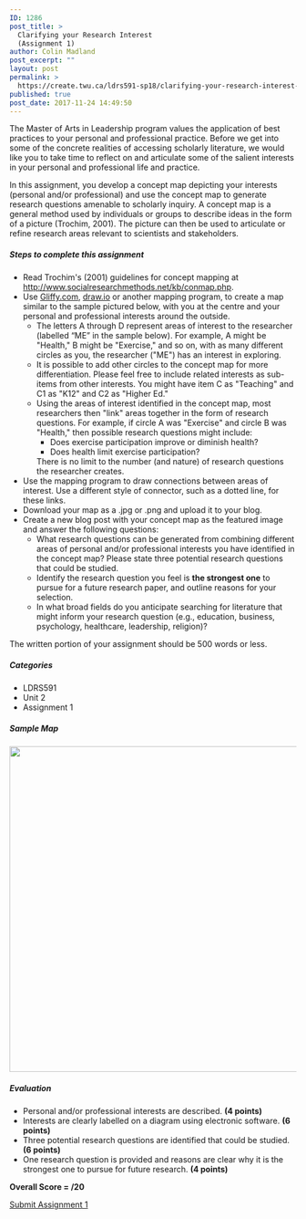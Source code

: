 ```yaml
---
ID: 1286
post_title: >
  Clarifying your Research Interest
  (Assignment 1)
author: Colin Madland
post_excerpt: ""
layout: post
permalink: >
  https://create.twu.ca/ldrs591-sp18/clarifying-your-research-interest-2/
published: true
post_date: 2017-11-24 14:49:50
---
```

The Master of Arts in Leadership program values the application of best practices to your personal and professional practice. Before we get into some of the concrete realities of accessing scholarly literature, we would like you to take time to reflect on and articulate some of the salient interests in your personal and professional life and practice.

In this assignment, you develop a concept map depicting your interests (personal and/or professional) and use the concept map to generate research questions amenable to scholarly inquiry. A concept map is a general method used by individuals or groups to describe ideas in the form of a picture (Trochim, 2001). The picture can then be used to articulate or refine research areas relevant to scientists and stakeholders.

<h5>Steps to complete this assignment</h5>

<ul>
    <li>Read Trochim's (2001) guidelines for concept mapping at <a href="http://www.socialresearchmethods.net/kb/conmap.htm">http://www.socialresearchmethods.net/kb/conmap.php</a>.</li>
    <li>Use <a href="https://www.gliffy.com/">Gliffy.com</a>, <a href="https://www.draw.io/">draw.io</a> or another mapping program, to create a map similar to the sample pictured below, with you at the centre and your personal and professional interests around the outside.
<ul>
    <li>The letters A through D represent areas of interest to the researcher (labelled “ME” in the sample below). For example, A might be "Health," B might be "Exercise," and so on, with as many different circles as you, the researcher ("ME") has an interest in exploring.</li>
    <li>It is possible to add other circles to the concept map for more differentiation. Please feel free to include related interests as sub-items from other interests. You might have item C as "Teaching" and C1 as "K12" and C2 as "Higher Ed."</li>
    <li>Using the areas of interest identified in the concept map, most researchers then "link" areas together in the form of research questions. For example, if circle A was "Exercise" and circle B was "Health," then possible research questions might include:
<ul>
    <li>Does exercise participation improve or diminish health?</li>
    <li>Does health limit exercise participation?</li>
</ul>
There is no limit to the number (and nature) of research questions the researcher creates.</li>
</ul>
</li>
    <li>Use the mapping program to draw connections between areas of interest. Use a different style of connector, such as a dotted line, for these links.</li>
    <li>Download your map as a .jpg or .png and upload it to your blog.</li>
    <li>Create a new blog post with your concept map as the featured image and answer the following questions:
<ul>
    <li>What research questions can be generated from combining different areas of personal and/or professional interests you have identified in the concept map? Please state three potential research questions that could be studied.</li>
    <li>Identify the research question you feel is <strong>the strongest one</strong> to pursue for a future research paper, and outline reasons for your selection.</li>
    <li>In what broad fields do you anticipate searching for literature that might inform your research question (e.g., education, business, psychology, healthcare, leadership, religion)?</li>
</ul>
</li>
</ul>

The written portion of your assignment should be 500 words or less.

<h5>Categories</h5>

<ul>
    <li>LDRS591</li>
    <li>Unit 2</li>
    <li>Assignment 1</li>
</ul>

<h5>Sample Map</h5>

<img class="aligncenter size-full wp-image-2021" src="http://create.twu.ca/ldrs591-sp18/files/2017/11/Research-Interest-Concept-Map.png" alt="" width="561" height="571" />

<h5>Evaluation</h5>

<ul>
    <li>Personal and/or professional interests are described. <strong>(4 points)</strong></li>
    <li>Interests are clearly labelled on a diagram using electronic software. <strong>(6 points)</strong></li>
    <li>Three potential research questions are identified that could be studied. <strong>(6 points)</strong></li>
    <li>One research question is provided and reasons are clear why it is the strongest one to pursue for future research. <strong>(4 points)</strong></li>
</ul>

<strong>Overall Score = /20</strong>

<!--themify_builder_static--><a href="https://create.twu.ca/ldrs591-sp18/lessons/clarifying-your-research-interest/" > Submit Assignment 1 </a><!--/themify_builder_static-->